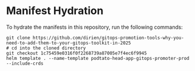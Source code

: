 # Manifest Hydration

To hydrate the manifests in this repository, run the following commands:

```shell
git clone https://github.com/dirien/gitops-promotion-tools-why-you-need-to-add-them-to-your-gitops-toolkit-in-2025
# cd into the cloned directory
git checkout 1c75459e0316f0f2268739a87005e7f4ec6f9945
helm template . --name-template podtato-head-app-gitops-promoter-prod --include-crds
```
